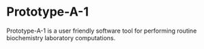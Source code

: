 # Prototype-A-1
Prototype-A-1 is a user friendly software tool for performing routine biochemistry laboratory computations.
